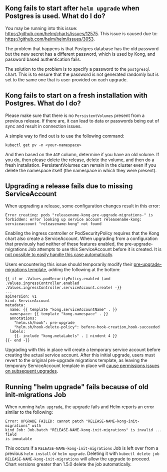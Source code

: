 ## Kong fails to start after `helm upgrade` when Postgres is used. What do I do?

You may be running into this issue: https://github.com/helm/charts/issues/12575.
This issue is caused due to: https://github.com/helm/helm/issues/3053.

The problem that happens is that Postgres database has the old password but
the new secret has a different password, which is used by Kong, and password
based authentication fails.

The solution to the problem is to specify a password to the `postgresql` chart.
This is to ensure that the password is not generated randomly but is set to
the same one that is user-provided on each upgrade.

## Kong fails to start on a fresh installation with Postgres. What do I do?

Please make sure that there is no `PersistentVolumes` present from a previous
release. If there are, it can lead to data or passwords being out of sync
and result in connection issues.

A simple way to find out is to use the following command:

```
kubectl get pv -n <your-namespace>
```

And then based on the `AGE` column, determine if you have an old volume.
If you do, then please delete the release, delete the volume, and then
do a fresh installation. PersistentVolumes can remain in the cluster even if
you delete the namespace itself (the namespace in which they were present).

## Upgrading a release fails due to missing ServiceAccount

When upgrading a release, some configuration changes result in this error:

```
Error creating: pods "releasename-kong-pre-upgrade-migrations-" is forbidden: error looking up service account releasename-kong: serviceaccount "releasename-kong" not found
```

Enabling the ingress controller or PodSecurityPolicy requires that the Kong
chart also create a ServiceAccount. When upgrading from a configuration that
previously had neither of these features enabled, the pre-upgrade-migrations
Job attempts to use this ServiceAccount before it is created. It is [not
possible to easily handle this case automatically](https://github.com/Kong/charts/pull/31).

Users encountering this issue should temporarily modify their
[pre-upgrade-migrations template](https://github.com/Kong/charts/blob/main/charts/kong/templates/migrations-pre-upgrade.yaml),
adding the following at the bottom:

```
{{ if or .Values.podSecurityPolicy.enabled (and .Values.ingressController.enabled .Values.ingressController.serviceAccount.create) -}}
---
apiVersion: v1
kind: ServiceAccount
metadata:
  name: {{ template "kong.serviceAccountName" . }}
  namespace: {{ template "kong.namespace" . }}
  annotations:
    "helm.sh/hook": pre-upgrade
    "helm.sh/hook-delete-policy": before-hook-creation,hook-succeeded
  labels:
    {{- include "kong.metaLabels" . | nindent 4 }}
{{- end -}}
```

Upgrading with this in place will create a temporary service account before
creating the actual service account. After this initial upgrade, users must
revert to the original pre-upgrade migrations template, as leaving the
temporary ServiceAccount template in place will [cause permissions issues on
subsequent upgrades](https://github.com/Kong/charts/issues/30).

## Running "helm upgrade" fails because of old init-migrations Job

When running `helm upgrade`, the upgrade fails and Helm reports an error
similar to the following:

```
Error: UPGRADE FAILED: cannot patch "RELEASE-NAME-kong-init-migrations" with
kind Job: Job.batch "RELEASE-NAME-kong-init-migrations" is invalid ... field
is immutable
```

This occurs if a `RELEASE-NAME-kong-init-migrations` Job is left over from a
previous `helm install` or `helm upgrade`. Deleting it with
`kubectl delete job RELEASE-NAME-kong-init-migrations` will allow the upgrade
to proceed. Chart versions greater than 1.5.0 delete the job automatically.
